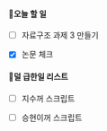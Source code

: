 

#### 오늘 할 일 

- [ ] 자료구조 과제 3 만들기
- [x] 논문 체크 



#### 덜 급한일 리스트 

- [ ] 지수꺼 스크립트 
- [ ] 승현이꺼 스크립트 




